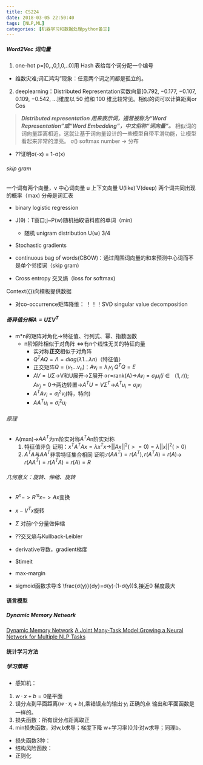 ```yaml
---
title: CS224
date: 2018-03-05 22:50:40
tags: [NLP,ML]
categories: [机器学习和数据处理python备忘]
---
```


##### Word2Vec 词向量
1. one-hot p=[0,.,0,1,0,..0]用 Hash 表给每个词分配一个编号
- 维数灾难;词汇鸿沟”现象：任意两个词之间都是孤立的。
2. deeplearning：Distributed Representation实数向量[0.792, −0.177, −0.107, 0.109, −0.542, …]维度以 50 维和 100 维比较常见。相似的词可以计算距离or Cos
> ***Distributed representation 用来表示词，通常被称为“Word Representation”或“Word Embedding”，中文俗称“词向量”。***
相似词的词向量距离相近，这就让基于词向量设计的一些模型自带平滑功能，让模型看起来非常的漂亮。
> σ() softmax number -> 分布
- ??证明σ(-x) = 1-σ(x)

###### skip gram
一个词有两个向量，v 中心词向量 u 上下文向量
U(like)’V(deep) 两个词共同出现的概率（max)
分母是词汇表

- binary logistic regression

- J(θ)：T窗口;j~P(w)随机抽取语料库的单词（min)
	- 随机 unigram distribution U(w) 3/4

- Stochastic gradients
- continuous bag of words(CBOW)：通过周围词向量的和来预测中心词而不是单个邻接词（skip gram)
- Cross entropy 交叉熵（loss for softmax)

Context({})向模板提供数据

- 对co-occurrence矩阵降维： ！！！SVD singular value decomposition

##### 奇异值分解$A=UΣV^T$
- m*n的矩阵对角化->特征值、行列式、幂、指数函数
	- n阶矩阵相似于对角阵 <=>有n个线性无关的特征向量
		- 实对称**正交**相似于对角阵
		- $Q^TAQ=Λ=diag(λ1...λn)$（特征值）
		- 正交矩阵$Q=(v_1...v_n)$：$Av_i=λ_iv_i$ $Q^TQ=E$
		- $AV = UΣ$->V和U展开->Σ展开->r=rank(A)->$Av_i=σ_iu_i(i∈（1,r));Av_j=0$->两边转置->$A^TU=VΣ^T$->$A^Tu_i=σ_iv_i$
		- $A^TAv_i = σ_i^2v_i$(特，特向)
		- $AA^Tu_i = σ_i^2u_i$
###### 原理
- A(mxn)->$AA^T$为m阶实对称$A^TA$n阶实对称
	1. 特征值非负 证明：$x^TA^TAx = λx^Tx$->$||Ax||^2(>=0)=λ||x||^2(>0)$
	2. $A^TA$与$AA^T$非零特征集合相同 证明:$r(AA^T)=r(A^T),r(A^TA)=r(A)$-> $r(AA^T)=r(A^TA)=r(A)=R$
###### 几何意义：旋转、伸缩、旋转
- $R^n->R^m x->Ax$变换
- $x-V^Tx$旋转
- $Σ$ 对前r个分量做伸缩


- ??交叉熵与Kullback-Leibler
- derivative导数，gradient梯度
- $timeit 
-  max-margin
- sigmoid函数求导:$ \frac{σ(y)}{dy}=σ(y)·(1-σ(y))$,接近0 梯度最大

#### 语言模型
##### Dynamic Memory Network
[Dynamic Memory Network](https://metamind.io/research/new-deep-learning-model-understands-and-answers-questions)
[A Joint Many-Task Model:Growing a Neural Network for Multiple NLP Tasks](https://metamind.io/research/multiple-different-natural-language-processing-tasks-in-a-single-deep-model
)

#### 统计学习方法
##### 学习策略
- 感知机：
1. $w·x+b=0$是平面
2. 误分点到平面距离$(w·x_i+b)$,乘错误点的输出$·y_i$ 正确的点 输出和平面函数是一样的。 
3. 损失函数：所有误分点距离取正
4. min损失函数，对w,b求导；梯度下降 w+学习率(0,1]·对w求导；同理b。

- 损失函数3种：
- 结构风险函数：
- 正则化

